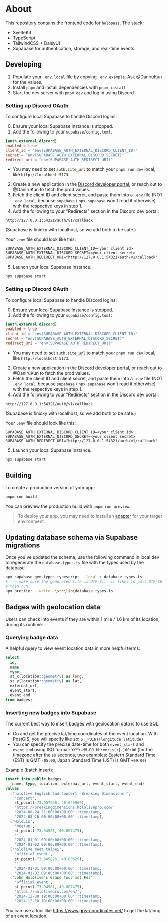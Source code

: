 # About

This repository contains the frontend code for `holopass`. The stack:

- SvelteKit
- TypeScript
- TailwindCSS + DaisyUI
- Supabase for authentication, storage, and real-time events

## Developing

1. Populate your `.env.local` file by copying `.env.example`. Ask @DaniruKun for the values.
2. Install `pnpm` and install dependencies with `pnpm install`
3. Start the dev server with `pnpm dev` and log in using Discord

### Setting up Discord OAuth

To configure local Supabase to handle Discord logins:

0. Ensure your local Supabase instance is stopped.
1. Add the following to your `supabase/config.toml`:

```toml
[auth.external.discord]
enabled = true
client_id = "env(SUPABASE_AUTH_EXTERNAL_DISCORD_CLIENT_ID)"
secret = "env(SUPABASE_AUTH_EXTERNAL_DISCORD_SECRET)"
redirect_uri = "env(SUPABASE_AUTH_REDIRECT_URI)"
```

- You may need to set `auth.site_url` to match your `pnpm run dev` local, like `http://localhost:5173`.

2. Create a new application in the [Discord developer portal](https://discord.com/developers/applications), or reach out to @DaniruKun to fetch the prod values.
3. Fetch the client ID and client secret, and paste them into a `.env` file (NOT `.env.local`, because `supabase` / `npx supabase` won't read it otherwise) with the respective keys in step 1.
4. Add the following to your "Redirects" section in the Discord dev portal:

```
http://127.0.0.1:54321/auth/v1/callback
```

(Supabase is finicky with localhost, so we add both to be safe.)

Your `.env` file should look like this:

```
SUPABASE_AUTH_EXTERNAL_DISCORD_CLIENT_ID=<your client id>
SUPABASE_AUTH_EXTERNAL_DISCORD_SECRET=<your client secret>
SUPABASE_AUTH_REDIRECT_URI="http://127.0.0.1:54321/auth/v1/callback"
```

5. Launch your local Supabase instance.

```sh
npx supabase start
```

### Setting up Discord OAuth

To configure local Supabase to handle Discord logins:

0. Ensure your local Supabase instance is stopped.
1. Add the following to your `supabase/config.toml`:

```toml
[auth.external.discord]
enabled = true
client_id = "env(SUPABASE_AUTH_EXTERNAL_DISCORD_CLIENT_ID)"
secret = "env(SUPABASE_AUTH_EXTERNAL_DISCORD_SECRET)"
redirect_uri = "env(SUPABASE_AUTH_REDIRECT_URI)"
```

- You may need to set `auth.site_url` to match your `pnpm run dev` local, like `http://localhost:5173`.

2. Create a new application in the [Discord developer portal](https://discord.com/developers/applications), or reach out to @DaniruKun to fetch the prod values.
3. Fetch the client ID and client secret, and paste them into a `.env` file (NOT `.env.local`, because `supabase` / `npx supabase` won't read it otherwise) with the respective keys in step 1.
4. Add the following to your "Redirects" section in the Discord dev portal:

```
http://127.0.0.1:54321/auth/v1/callback
```

(Supabase is finicky with localhost, so we add both to be safe.)

Your `.env` file should look like this:

```
SUPABASE_AUTH_EXTERNAL_DISCORD_CLIENT_ID=<your client id>
SUPABASE_AUTH_EXTERNAL_DISCORD_SECRET=<your client secret>
SUPABASE_AUTH_REDIRECT_URI="http://127.0.0.1:54321/auth/v1/callback"
```

5. Launch your local Supabase instance.

```sh
npx supabase start
```

## Building

To create a production version of your app:

```bash
pnpm run build
```

You can preview the production build with `pnpm run preview`.

> To deploy your app, you may need to install an [adapter](https://kit.svelte.dev/docs/adapters) for your target environment.

## Updating database schema via Supabase migrations

Once you've updated the schema, use the following command in local dev to regenerate the `database.types.ts` file with the types used by the database.

```bash
npx supabase gen types typescript --local > database.types.ts
# --> make sure the generated file is UTF-8... it likes to pull UTF-16 LE on Windows...
# then run:
npx prettier --write .\src\lib\database.types.ts
```

## Badges with geolocation data

Users can check into events if they are within 1 mile / 1.6 km of its location, during its runtime.

### Querying badge data

A helpful query to view event location data in more helpful terms:

```sql
select
  id,
  name,
  type,
  st_x(location::geometry) as long,
  st_y(location::geometry) as lat,
  external_url,
  event_start,
  event_end
from badges;
```

### Inserting new badges into Supabase

The current best way to insert badges with geolocation data is to use SQL.

- Go and get the precise lat/long coordinates of the event location. With PostGIS, you will specify like so: `ST_POINT(longitude latitude)`
- You can specify the precise date-time for both `event_start` and `event_end` using ISO format: `YYYY-MM-DD HH:mm:ss(+|-)00:00` (for the timezone after the `ss` seconds, two examples: Eastern Standard Time (EST) is GMT `-05:00`, Japan Standard Time (JST) is GMT `+09:00`)

Example (batch insert):

```sql
insert into public.badges
  (name, type, location, external_url, event_start, event_end)
values
  ('hololive English 2nd Concert -Breaking Dimensions-',
    'concert',
    st_point(-73.957268, 40.645969),
    'https://breakingdimensions.hololivepro.com/'
    '2024-08-24 21:00:00+00:00'::timestamp,
    '2024-08-26 00:00:00+00:00'::timestamp),
  ('HoloLis',
    'meetup',
    st_point(-73.94581, 40.807475),
    '',
    '2024-01-01 09:00:00+00:00'::timestamp,
    '2024-01-02 09:00:00+00:00'::timestamp),
  ('hololive meet taipei',
    'official_event',
    st_point(-73.945826, 40.80629),
    '',
    '2024-01-01 09:00:00+00:00'::timestamp,
    '2024-01-02 09:00:00+00:00'::timestamp),
  ("John Hololive's Grand Tour 1st Fes"
    'official_event',
    st_point(-73.94581, 40.807475),
    'https://hololivepro.com/en/',
    '2024-12-08 19:00:00+00:00'::timestamp,
    '2024-12-10 19:00:00+00:00'::timestamp)
```

You can use a tool like https://www.gps-coordinates.net/ to get the lat/long of an event location.
